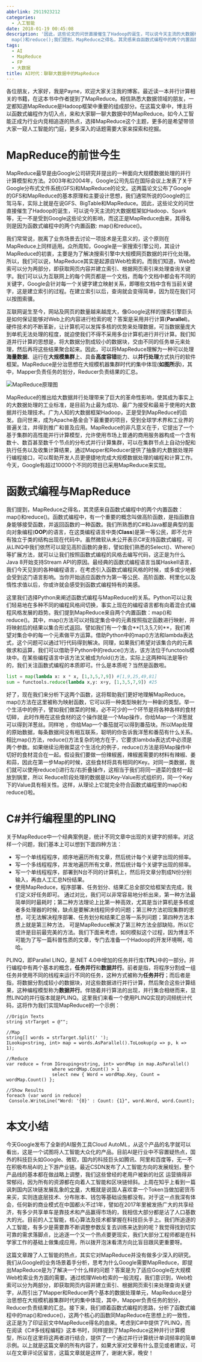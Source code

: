 ```yaml
---
abbrlink: 2911923212
categories:
  - 人工智能
date: 2018-01-19 00:45:08
description: '因此，这些论文的问世直接催生了Hadoop的诞生，可以说今天主流的大数据框架如Hadoop、Spark等，无一不是受到Google这些论文的影响，而这正是MapReduce由来，其得名则是因为函数式编程中的两个内置函数:
  map()和reduce();我们提到，MapReduce之得名，其灵感来自函数式编程中的两个内置函数：map()和reduce();通过梳理Web检索的一般流程，我们意识到，Web检索可以分为两部分，即获取网页内容并建立索引、根据网页索引来处理查询关键字，从而引出了Mapper和Reducer两个基本的数据处理单元，MapReduce是分治思想在大规模机器集群时代的集中体现，其中，Mapper负责任务的划分，Reducer负责结果的汇总'
tags:
  - AI
  - MapReduce
  - FP
  - 大数据
title: AI时代：聊聊大数据中的MapReduce
---
```


各位朋友，大家好，我是Payne，欢迎大家关注我的博客。最近读一本并行计算相关的书籍，在这本书中作者提到了MapReduce。相信熟悉大数据领域的朋友，一定都知道MapReduce是Hadoop框架中重要的组成部分。在这篇文章中，博主将以函数式编程作为切入点，来和大家聊一聊大数据中的MapReduce。如今人工智能正成为行业内竞相追逐的热点，选择MapReduce这个主题，更多的是希望带领大家一窥人工智能的门庭，更多深入的话题需要大家来探索和挖掘。

# MapReduce的前世今生
MapReduce最早是由Google公司研究并提出的一种面向大规模数据处理的并行计算模型和方法。2003年和2004年，Google公司先后在国际会议上发表了关于Google分布式文件系统(GFS)和MapReduce的论文。这两篇论文公布了Google的GFS和MapReduce的基本原理和主要设计思想，我们通常所说的Google的三驾马车，实际上就是在说GFS、BigTable和MapReduce。因此，这些论文的问世直接催生了Hadoop的诞生，可以说今天主流的大数据框架如Hadoop、Spark等，无一不是受到Google这些论文的影响，而这正是MapReduce由来，其得名则是因为函数式编程中的两个内置函数: map()和reduce()。

我们常常说，脱离了业务场景去讨论一项技术是无意义的，这个原则在MapReduce上同样适用。众所周知，Google是一家搜索引擎公司，其设计MapReduce的初衷，主要是为了解决搜索引擎中大规模网页数据的并行化处理。所以，我们可以说，MapReduce其实是起源自Web检索的。而我们知道，Web检索可以分为两部分，即获取网页内容并建立索引、根据网页索引来处理查询关键字。我们可以认为互联网上的每个网页都是一个文档，而每个文档中都会有不同的关键字，Google会针对每一个关键字建立映射关系，即哪些文档中含有当前关键字，这是建立索引的过程。在建立索引以后，查询就会变得简单，因为现在我们可以按图索骥。

互联网诞生至今，网站及网页的数量越来越庞大，像Google这样的搜索引擎巨头是如何保证能够对Web上的内容进行检索的呢？答案是采用并行计算(**Parallel**)。硬件技术的不断革新，让计算机可以发挥多核的优势来处理数据，可当数据量庞大到单机无法处理的程度，就迫使我们不得不采用多台计算机进行并行计算。我们知道并行计算的思想是，将大数据分割成较小的数据块，交由不同的任务单元来处理，然后再将这些结果聚合起来。因此，可以将MapReduce理解为一种可以处理**海量数据**、运行在**大规模集群**上、具备**高度容错**能力、以**并行处理**方式执行的软件框架。MapReduce是分治思想在大规模机器集群时代的集中体现(**如图所示**)，其中，Mapper负责任务的划分，Reducer负责结果的汇总。

![MapReduce原理图](https://ww1.sinaimg.cn/large/4c36074fly1fz68itu6fvj20fk04xaar.jpg)

MapReduce的推出给大数据并行处理带来了巨大的革命性影响，使其成为事实上的大数据处理的工业标准，是目前为止最为成功、最广为接受和最易于使用的大数据并行处理技术。广为人知的大数据框架Hadoop，正是受到MapReduce的启发。自问世来，成为Apache基金会下最重要的项目，受到全球学术界和工业界的普遍关注，并得到推广和普及应用。MapReduce的非凡意义在于，它提出了一个基于集群的高性能并行计算模型，允许使用市场上普通的商用服务器构成一个含有数十、数百甚至数千个节点的分布式并行计算集群，可以在集群节点上自动分配和执行任务以及收集计算结果，通过Mapper和Reducer提供了抽象的大数据处理并行编程接口，可以帮助开发人员更便捷地完成大规模数据处理的编程和计算工作。今天，Google有超过10000个不同的项目已采用MapReduce来实现。

# 函数式编程与MapReduce
我们提到，MapReduce之得名，其灵感来自函数式编程中的两个内置函数：map()和reduce()。函数式编程中，有一个重要的概念叫做高阶函数，是指函数自身能够接受函数，并返回函数的一种函数。我们所熟悉的C#和Java都是典型的面向对象编程(**OOP**)的语言，在这类编程语言中类(**Class**)是第一等公民，即不允许有独立于类的结构出现在代码中。虽然微软从未公开表示C#支持函数式编程，可从LINQ中我们依然可以窥见高阶函数的身影，譬如我们熟悉的Select()、Where()等扩展方法，就可以让我们按照函数式编程的风格去编写代码，这正是为什么Java 8开始支持Stream API的原因。最经典的函数式编程语言当属Haskell语言，我们今天见到的各种编程语言，在考虑引入函数式编程风格的时候，或多或少地都会受到这门语言影响。当你开始适应函数作为第一等公民、高阶函数、柯里化以及惰性求值以后，你或许就会感受到函数式编程特有的美感。

这里我们选择Python来阐述函数式编程与MapReduce的关系。Python可以让我们轻易地在多种不同的编程风格间切换，事实上现在的编程语言都有向着混合式编程风格发展的趋势。我们提到MapReduce来自两个内置函数：map()和reduce()。其中，map()方法可以对指定集合中的元素按照指定函数进行映射，并将映射后的结果以集合形式返回。譬如我们有一个集合**[1,3,5,7,9]**，我们希望对集合中的每一个元素做平方运算。借助Python中的map()方法和lambda表达式，这个问题可以通过1行代码得到解决。同理，如果我们希望对该集合内的元素做求和运算，我们可以借助于Python中的reduce()方法，该方法位于functools模块中。在某些编程语言中该方法又被成为fold()方法，实际上这两种叫法是等价的，我们关注函数式编程的本质即可。什么是本质呢？当然是函数啦。

```Python
list = map(lambda x: x * x, [1,3,5,7,9]) #[1,9,25,49,81]
sum = functools.reduce(lambda x,y: x+y, [1,3,5,7,9]) #25
```     

好了，现在我们来分析下这两个函数，这将帮助我们更好地理解MapReduce。map()方法在这里被称为映射函数，它可以将一种类型映射为一种新的类型。举一个生活中的例子，譬如我们做菜的时候，必不可少的一个环节是将各种各样的食材切碎， 此时作用在这些食材的这个操作就是一个Map操作，你给Map一个洋葱就可以得到洋葱丝。同样地 ，你给Map一个番茄就可以得到番茄块。所以Map处理的原始数据，每条数据间没有相互联系，聪明的你告诉我洋葱和番茄有什么关系。相比map()方法，reduce()方法复杂的地方在于，它要求lambda表达式中必须是两个参数。如果继续沿用做菜这个生活化的例子，reduce()方法是将Map操作中切好的食材混合在一起。假设我们要做一份辣椒酱，辣椒酱需要的材料有辣椒、姜和蒜，因此在第一步Map的时候，这些食材将具有相同的Key。对同一类数据，我们就可以使用reduce()进行左/右折叠操作，这相当于我们将同一道菜的食材一起放到锅里，所以 Reduce阶段处理的数据是以Key-Value形式组织的，同一个Key下的Value具有相关性。这样，从理论上它就完全符合函数式编程里的map()和reduce()啦。        
                
# C#并行编程里的PLINQ
关于MapReduce中一个经典案例是，统计不同文章中出现的关键字的频率。对这样一个问题，我们基本上可以想到下面四种方法：
*  写一个单线程程序，顺序地遍历所有文章，然后统计每个关键字出现的频率。
* 写一个多线程程序，并发地遍历所有文章，然后统计每个关键字出现的频率。
* 写一个单线程程序，部署到N台不同的计算机上，然后将文章分割成N份分别输入，再由人工汇总N份结果。
* 使用MapReduce，程序部署、任务划分、结果汇总全部交给框架去完成，我们定义好任务即可。
通过对比，我们可以非常容易地分析出来，第一种方法最简单同时最耗时；第二种方法理论上比第一种高效，尤其是当计算机是多核或者多处理器的时候，缺点是要解决线程同步的问题；第三种方法初现集群的思想，可无法解决程序部署、任务划分和结果汇总等一系列问题；第四种方法本质上就是第三种方法， 可是MapReduce解决了第三种方法全部缺陷，所以它或许是目前最完美的方法。我们下面来考虑，如何模拟这个过程，因为博主不可能为了写一篇科普性质的文章，专门去准备一个Hadoop的开发环境啊，哈哈。

PLINQ，即Parallel LINQ，是.NET 4.0中增加的任务并行库(**TPL**)中的一部分。并行编程中有两个基本的概念，**任务并行**和**数据并行**。前者是指，将程序分割成一组任务并使用不同的线程来运行不同的任务，这种方式被称为**任务并行**；而后者是指，将数据分割成较小的数据块，对这些数据进行并行计算，然后聚合这些计算结果，这种编程模型称为**数据并行**。伴随着并行算法的出现，并行集合相继而来，显然LINQ的并行版本就是PLINQ。这里我们来看一个使用PLINQ实现的词频统计代码，这将作为我们实现MapReduce的一个示例：

```CSharp
//Origin Texts
string strTarget = @"";

//Map
string[] words = strTarget.Split(' '); 
ILookup<string, int> map = words.AsParallel().ToLookup(p => p, k => 1); 

//Reduce
var reduce = from IGrouping<string, int> wordMap in map.AsParallel() 
                 where wordMap.Count() > 1 
                 select new { Word = wordMap.Key, Count = wordMap.Count() }; 

//Show Results
foreach (var word in reduce) 
 Console.WriteLine("Word: '{0}' : Count: {1}", word.Word, word.Count); 
```

# 本文小结
今天Google发布了全新的AI服务工具Cloud AutoML，从这个产品的名字就可以看出，这是一个试图将人工智能大众化的产品。目前AI是行业中不容置疑热点，国外的科技巨头如Google、微软，国内的科技巨头如腾讯、阿里和百度等，无一不在积极布局AI的上下游产业链。最近CSDN发布了人工智能方向的发展规划，整个产品线的基本都在做战略上调整，我们这些曾经的老用户被新的社区 运营搞得非常郁闷，因为所有的资源都在向着人工智能和区块链倾斜。上周在知乎上看到一篇讽刺国内区块链发展乱象的[文章](https://zhuanlan.zhihu.com/p/32796998)，大概就是说国人喜欢拿一个Token当做加密货币来买，实则连底层技术、分布账本、钱包等基础设施都没有。对于这一点我深有体会，任何新的商业模式在中国都火不过1年，譬如在2017年里被发扬广大的共享经济，有多少共享单车是靠技术和产品赢得市场的，我相信大部分都是沾了人口基数大的光。目前的人工智能，核心算法及技术都掌握在科技巨头手上。我们所追逐的人工智能，有多少是需要靠不断调整参数反复去训练来达到的呢？我觉得找到切实可靠的需求落脚点，比追逐一个又一个热点要更现实，我们大部分工程师都是在科学家工作的基础上做集成应用，所以拨开泡沫看清方向比盲目跟风更重要呀。

这篇文章蹭了人工智能的热点，其实它对MapReduce并没有做多少深入的研究。我们从Google的业务场景着手分析，思考为什么Google需要MapReduce，即提出MapReduce是为了解决一个什么样的问题？答案是为了适应Google在大规模Web检索业务方面的需要。通过梳理Web检索的一般流程，我们意识到，Web检索可以分为两部分，即获取网页内容并建立索引、根据网页索引来处理查询关键字，从而引出了Mapper和Reducer两个基本的数据处理单元，MapReduce是分治思想在大规模机器集群时代的集中体现，其中，Mapper负责任务的划分，Reducer负责结果的汇总。接下来，我们顺着函数式编程的思路，分析了函数式编程中的map()和reduce()，这两个核心的函数同MapReduce在思想上的一致性，这正是为了印证前文中MapReduce得名的由来。考虑到C#中提供了PLINQ，而在阅读《C#多线程编程》这本书时，同样提到了MapReduce这种并行计算模型，所以在这里将这两者进行结合，提供了一个通过并行计算统计单词频率的简单示例。以上就是这篇文章的所有内容了，如果大家对文章有什么意见或者建议，可以在文章评论区留言，这篇文章就是这样了，谢谢大家，晚安！